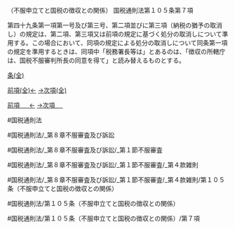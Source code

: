 （不服申立てと国税の徴収との関係）
国税通則法第１０５条第７項

第四十九条第一項第一号及び第三号、第二項並びに第三項（納税の猶予の取消し）の規定は、第二項、第三項又は前項の規定に基づく処分の取消しについて準用する。この場合において、同項の規定による処分の取消しについて同条第一項の規定を準用するときは、同項中「税務署長等は」とあるのは、「徴収の所轄庁は、国税不服審判所長の同意を得て」と読み替えるものとする。

[条(全)](国税通則法＿＿＿＿＿第１０５条_.md)

[前項(全)←](国税通則法＿＿＿＿＿第１０５条第６項_.md)    [→次項(全)](国税通則法＿＿＿＿＿第１０５条第８項_.md)

[前項 　 ←](国税通則法＿＿＿＿＿第１０５条第６項.md)    [→次項 　 ](国税通則法＿＿＿＿＿第１０５条第８項.md)



#国税通則法

#国税通則法/_第８章不服審査及び訴訟

#国税通則法/_第８章不服審査及び訴訟/_第１節不服審査

#国税通則法/_第８章不服審査及び訴訟/_第１節不服審査/_第４款雑則

#国税通則法/_第８章不服審査及び訴訟/_第１節不服審査/_第４款雑則/第１０５条（不服申立てと国税の徴収との関係）

#国税通則法/第１０５条（不服申立てと国税の徴収との関係）

#国税通則法/第１０５条（不服申立てと国税の徴収との関係）/第７項

